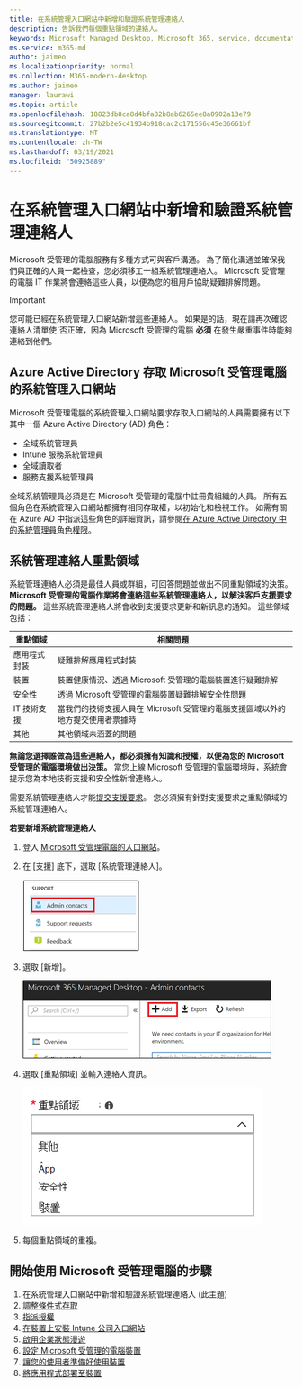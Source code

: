 ```yaml
---
title: 在系統管理入口網站中新增和驗證系統管理連絡人
description: 告訴我們每個重點領域的連絡人。
keywords: Microsoft Managed Desktop, Microsoft 365, service, documentation, Microsoft 受管理的電腦, Microsoft 365, 服務, 文件
ms.service: m365-md
author: jaimeo
ms.localizationpriority: normal
ms.collection: M365-modern-desktop
ms.author: jaimeo
manager: laurawi
ms.topic: article
ms.openlocfilehash: 18823db8ca8d4bfa82b8ab6265ee8a0902a13e79
ms.sourcegitcommit: 27b2b2e5c41934b918cac2c171556c45e36661bf
ms.translationtype: MT
ms.contentlocale: zh-TW
ms.lasthandoff: 03/19/2021
ms.locfileid: "50925889"
---
```

# <a name="add-and-verify-admin-contacts-in-the-admin-portal"></a>在系統管理入口網站中新增和驗證系統管理連絡人

Microsoft 受管理的電腦服務有多種方式可與客戶溝通。 為了簡化溝通並確保我們與正確的人員一起檢查，您必須移工一組系統管理連絡人。 Microsoft 受管理的電腦 IT 作業將會連絡這些人員，以便為您的租用戶協助疑難排解問題。

> [!IMPORTANT]
> 您可能已經在系統管理入口網站新增這些連絡人。 如果是的話，現在請再次確認連絡人清單使ˋ否正確，因為 Microsoft 受管理的電腦 **必須** 在發生嚴重事件時能夠連絡到他們。

## <a name="azure-active-directory-access-for-microsoft-managed-desktop-admin-portal"></a>Azure Active Directory 存取 Microsoft 受管理電腦的系統管理入口網站

Microsoft 受管理電腦的系統管理入口網站要求存取入口網站的人員需要擁有以下其中一個 Azure Active Directory (AD) 角色：
- 全域系統管理員
- Intune 服務系統管理員
- 全域讀取者
- 服務支援系統管理員

全域系統管理員必須是在 Microsoft 受管理的電腦中註冊貴組織的人員。 所有五個角色在系統管理入口網站都擁有相同存取權，以初始化和檢視工作。 如需有關在 Azure AD 中指派這些角色的詳細資訊，請參閱[在 Azure Active Directory 中的系統管理員角色權限](/azure/active-directory/users-groups-roles/directory-assign-admin-roles)。 

## <a name="admin-contact-areas-of-focus"></a>系統管理連絡人重點領域

系統管理連絡人必須是最佳人員或群組，可回答問題並做出不同重點領域的決策。 **Microsoft 受管理的電腦作業將會連絡這些系統管理連絡人，以解決客戶支援要求的問題。** 這些系統管理連絡人將會收到支援要求更新和新訊息的通知。 這些領域包括：

重點領域 | 相關問題
--- | ---
應用程式封裝 | 疑難排解應用程式封裝
裝置 | 裝置健康情況、透過 Microsoft 受管理的電腦裝置進行疑難排解
安全性 | 透過 Microsoft 受管理的電腦裝置疑難排解安全性問題
IT 技術支援 | 當我們的技術支援人員在 Microsoft 受管理的電腦支援區域以外的地方提交使用者票據時 
其他 | 其他領域未涵蓋的問題

**無論您選擇誰做為這些連絡人，都必須擁有知識和授權，以便為您的 Microsoft 受管理的電腦環境做出決策。** 當您上線 Microsoft 受管理的電腦環境時，系統會提示您為本地技術支援和安全性新增連絡人。 

需要系統管理連絡人才能[提交支援要求](../service-description/support.md)。 您必須擁有針對支援要求之重點領域的系統管理連絡人。 

**若要新增系統管理連絡人**

1.  登入 [Microsoft 受管理電腦的入口網站](https://aka.ms/mwaasportal)。 

2.  在 [支援] 底下，選取 [系統管理連絡人]。 

    ![在支援功能表，接近頂端選取的系統管理連絡人](../../media/admincontacts.png)

3. 選取 [新增]。

    ![在系統管理入口網站 [匯出並重新整理] 左方的 [新增]按鈕](../../media/adminadd.png)

4.  選取 [重點領域] 並輸入連絡人資訊。 

    ![重點領域清單，例如 [其他]、[應用程式] 和 [安全性]](../../media/areaoffocus.png)

5. 每個重點領域的重複。 

## <a name="steps-to-get-started-with-microsoft-managed-desktop"></a>開始使用 Microsoft 受管理電腦的步驟

1. 在系統管理入口網站中新增和驗證系統管理連絡人 (此主題)
2. [調整條件式存取](conditional-access.md)
3. [指派授權](assign-licenses.md)
4. [在裝置上安裝 Intune 公司入口網站](company-portal.md)
5. [啟用企業狀態漫遊](enterprise-state-roaming.md)
6. [設定 Microsoft 受管理的電腦裝置](set-up-devices.md)
7. [讓您的使用者準備好使用裝置](get-started-devices.md)
8. [將應用程式部署至裝置](deploy-apps.md)